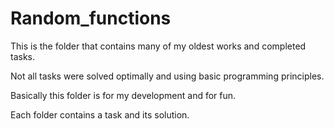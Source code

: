 # Random_functions 
  This is the folder that contains many of my oldest works and completed tasks.
  
  Not all tasks were solved optimally and using basic programming principles.
  
  Basically this folder is for my development and for fun.
  
  Each folder contains a task and its solution.
